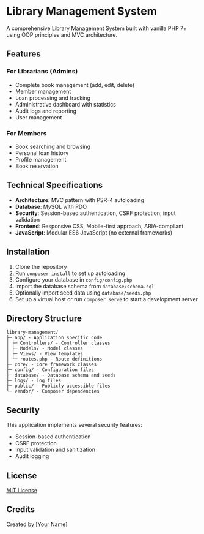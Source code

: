 # Library Management System

A comprehensive Library Management System built with vanilla PHP 7+ using OOP principles and MVC architecture.

## Features

### For Librarians (Admins)
- Complete book management (add, edit, delete)
- Member management
- Loan processing and tracking
- Administrative dashboard with statistics
- Audit logs and reporting
- User management

### For Members
- Book searching and browsing
- Personal loan history
- Profile management
- Book reservation

## Technical Specifications

- **Architecture**: MVC pattern with PSR-4 autoloading
- **Database**: MySQL with PDO
- **Security**: Session-based authentication, CSRF protection, input validation
- **Frontend**: Responsive CSS, Mobile-first approach, ARIA-compliant
- **JavaScript**: Modular ES6 JavaScript (no external frameworks)

## Installation

1. Clone the repository
2. Run `composer install` to set up autoloading
3. Configure your database in `config/config.php`
4. Import the database schema from `database/schema.sql`
5. Optionally import seed data using `database/seeds.php`
6. Set up a virtual host or run `composer serve` to start a development server

## Directory Structure

```
library-management/
├─ app/ - Application specific code
│ ├─ Controllers/ - Controller classes
│ ├─ Models/ - Model classes
│ ├─ Views/ - View templates
│ └─ routes.php - Route definitions
├─ core/ - Core framework classes
├─ config/ - Configuration files
├─ database/ - Database schema and seeds
├─ logs/ - Log files
├─ public/ - Publicly accessible files
└─ vendor/ - Composer dependencies
```

## Security

This application implements several security features:
- Session-based authentication
- CSRF protection
- Input validation and sanitization
- Audit logging

## License

[MIT License](LICENSE)

## Credits

Created by [Your Name]